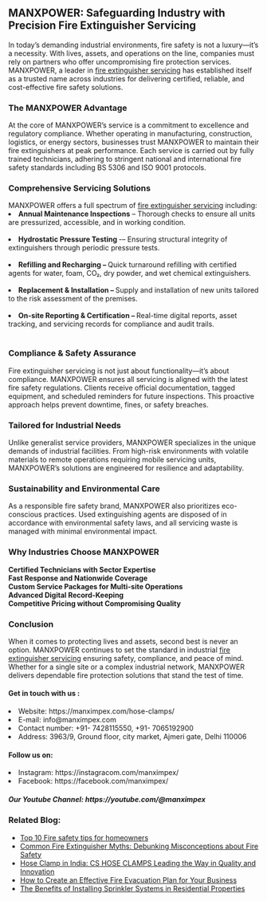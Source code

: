 <h2>MANXPOWER: Safeguarding Industry with Precision Fire Extinguisher Servicing</h2>
In today’s demanding industrial environments, fire safety is not a luxury—it’s a necessity. With lives, assets, and operations on the line, companies must rely on partners who offer uncompromising fire protection services. MANXPOWER, a leader in <a href="https://manximpex.com/fire-extinguisher-2/" title="fire extinguisher servicing' alt"fire extinguisher servicing" >fire extinguisher servicing</a> has established itself as a trusted name across industries for delivering certified, reliable, and cost-effective fire safety solutions.<br>
<h3>The MANXPOWER Advantage</h3>
At the core of MANXPOWER’s service is a commitment to excellence and regulatory compliance. Whether operating in manufacturing, construction, logistics, or energy sectors, businesses trust MANXPOWER to maintain their fire extinguishers at peak performance. Each service is carried out by fully trained technicians, adhering to stringent national and international fire safety standards including BS 5306 and ISO 9001 protocols.<br>
<h3>Comprehensive Servicing Solutions</h3>
MANXPOWER offers a full spectrum of <a href="https://manximpex.com/fire-extinguisher-2/" title="fire extinguisher servicing' alt"fire extinguisher servicing" >fire extinguisher servicing</a> including:<br>
<li><b>Annual Maintenance Inspections</b> – Thorough checks to ensure all units are pressurized, accessible, and in working condition.</li><br>
<li><b>Hydrostatic Pressure Testing </b>-– Ensuring structural integrity of extinguishers through periodic pressure tests.</li><br>
<li><b>Refilling and Recharging – </b>Quick turnaround refilling with certified agents for water, foam, CO₂, dry powder, and wet chemical extinguishers.</li><br>
<li><b>Replacement & Installation – </b>Supply and installation of new units tailored to the risk assessment of the premises.</li><br>
<li><b>On-site Reporting & Certification – </b>Real-time digital reports, asset tracking, and servicing records for compliance and audit trails.</li><br>
<h3>Compliance & Safety Assurance</h3>
Fire extinguisher servicing is not just about functionality—it’s about compliance. MANXPOWER ensures all servicing is aligned with the latest fire safety regulations. Clients receive official documentation, tagged equipment, and scheduled reminders for future inspections. This proactive approach helps prevent downtime, fines, or safety breaches.<br>
<h3>Tailored for Industrial Needs</h3>
Unlike generalist service providers, MANXPOWER specializes in the unique demands of industrial facilities. From high-risk environments with volatile materials to remote operations requiring mobile servicing units, MANXPOWER’s solutions are engineered for resilience and adaptability.<br>
<h3>Sustainability and Environmental Care</h3>
As a responsible fire safety brand, MANXPOWER also prioritizes eco-conscious practices. Used extinguishing agents are disposed of in accordance with environmental safety laws, and all servicing waste is managed with minimal environmental impact.<br>
<h3>Why Industries Choose MANXPOWER</h3>
<b>Certified Technicians with Sector Expertise</b><br>
<b>Fast Response and Nationwide Coverage</b><br>
<b>Custom Service Packages for Multi-site Operations</b><br>
<b>Advanced Digital Record-Keeping</b><br>
<b>Competitive Pricing without Compromising Quality</b><br>
<h3>Conclusion</h3>
When it comes to protecting lives and assets, second best is never an option. MANXPOWER continues to set the standard in industrial <a href="https://manximpex.com/fire-extinguisher-2/" title="fire extinguisher servicing' alt"fire extinguisher servicing" >fire extinguisher servicing</a> ensuring safety, compliance, and peace of mind. Whether for a single site or a complex industrial network, MANXPOWER delivers dependable fire protection solutions that stand the test of time.
<h4>Get in touch with us : </h4>
<li>Website: https://manximpex.com/hose-clamps/</li>
<li>E-mail: info@manximpex.com</li>
<li>Contact number: +91- 7428115550, +91- 7065192900</li>
<li>Address: 3963/9, Ground floor, city market, Ajmeri gate, Delhi 110006</li>
<h4>Follow us on:</h4>
<li>Instagram: https://instagracom.com/manximpex/ </li>
<li>Facebook: https://facebook.com/manximpex/</li>
<h5>Our Youtube Channel: https://youtube.com/@manximpex </h5>
<h3>Related Blog:</h3>
<ul><li><a href="https://manximpex.com/fire-safety-tips-for-homeowners/">Top 10 Fire safety tips for homeowners</a></li>
<li><a href="https://manximpex.com/common-fire-extinguisher-myths-debunked/">Common Fire Extinguisher Myths: Debunking Misconceptions about Fire Safety</a></li>
<li><a href="https://manximpex.com/hose-clamps-india/"> Hose Clamp in India: CS HOSE CLAMPS Leading the Way in Quality and Innovation</a></li>
<li><a href="https://manximpex.com/fire-evacuation-plan/">How to Create an Effective Fire Evacuation Plan for Your Business</a></li>
<li><a href="https://manximpex.com/benefits-of-installing-sprinkler-system/">The Benefits of Installing Sprinkler Systems in Residential Properties</li></ul>

